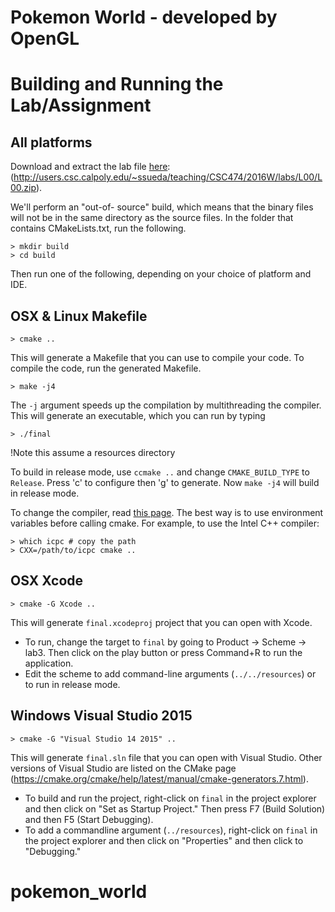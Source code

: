Pokemon World - developed by OpenGL
========================================

**Building and Running the Lab/Assignment**
===========================================

All platforms
-------------

Download and extract the lab file [here](/L00.zip):
(<http://users.csc.calpoly.edu/~ssueda/teaching/CSC474/2016W/labs/L00/L00.zip>).

We'll perform an "out-of- source" build, which means that the binary files
will not be in the same directory as the source files. In the folder that
contains CMakeLists.txt, run the following.

	> mkdir build
	> cd build

Then run one of the following, depending on your choice of platform and IDE.

OSX & Linux Makefile
--------------------

	> cmake ..

This will generate a Makefile that you can use to compile your code. To
compile the code, run the generated Makefile.

	> make -j4

The `-j` argument speeds up the compilation by multithreading the compiler.
This will generate an executable, which you can run by typing

	> ./final

!Note this assume a resources directory

To build in release mode, use `ccmake ..` and change `CMAKE_BUILD_TYPE` to
`Release`. Press 'c' to configure then 'g' to generate. Now `make -j4` will
build in release mode.

To change the compiler, read [this
page](http://cmake.org/Wiki/CMake_FAQ#How_do_I_use_a_different_compiler.3F).
The best way is to use environment variables before calling cmake. For
example, to use the Intel C++ compiler:

	> which icpc # copy the path
	> CXX=/path/to/icpc cmake ..

OSX Xcode
---------

	> cmake -G Xcode ..

This will generate `final.xcodeproj` project that you can open with Xcode.

- To run, change the target to `final` by going to Product -> Scheme -> lab3.
  Then click on the play button or press Command+R to run the application.
- Edit the scheme to add command-line arguments (`../../resources`) or to run
  in release mode.

Windows Visual Studio 2015
--------------------------

	> cmake -G "Visual Studio 14 2015" ..

This will generate `final.sln` file that you can open with Visual Studio.
Other versions of Visual Studio are listed on the CMake page
(<https://cmake.org/cmake/help/latest/manual/cmake-generators.7.html>).

- To build and run the project, right-click on `final` in the project explorer
  and then click on "Set as Startup Project." Then press F7 (Build Solution)
  and then F5 (Start Debugging).
- To add a commandline argument (`../resources`), right-click on `final` in
  the project explorer and then click on "Properties" and then click to
  "Debugging."
# pokemon_world
